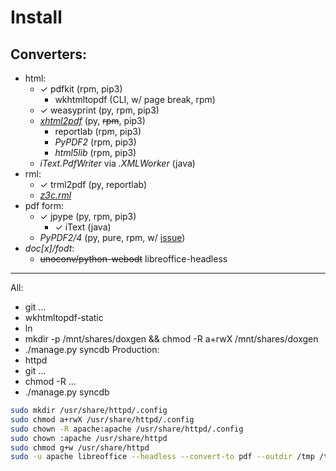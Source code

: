 # Install

## Converters:
- html:
  - &check; pdfkit (rpm, pip3)
    - wkhtmltopdf (CLI, w/ page break, rpm)
  - &check; weasyprint (py, rpm, pip3)
  - [*xhtml2pdf*](https://github.com/xhtml2pdf/xhtml2pdf) (py, ~~rpm~~, pip3)
    - reportlab (rpm, pip3)
    - *PyPDF2* (rpm, pip3)
    - *html5lib* (rpm, pip3)
  - *iText.PdfWriter* via *.XMLWorker* (java)
- rml:
  - &check; trml2pdf (py, reportlab)
  - [*z3c.rml*](https://github.com/zopefoundation/z3c.rml)
- pdf form:
  - &check; jpype (py, rpm, pip3)
    - &check; iText (java)
  - *PyPDF2/4* (py, pure, rpm, w/ [issue](https://github.com/mstamy2/PyPDF2/issues/355))
- *doc[x]/fodt*:
  - ~~unoconv/python-webodt~~ libreoffice-headless

----
All:
* git ...
* wkhtmltopdf-static
* ln
* mkdir -p /mnt/shares/doxgen && chmod -R a+rwX /mnt/shares/doxgen
* ./manage.py syncdb
Production:
* httpd
* git ...
* chmod -R ...
* ./manage.py syncdb

```bash
sudo mkdir /usr/share/httpd/.config
sudo chmod a+rwX /usr/share/httpd/.config
sudo chown -R apache:apache /usr/share/httpd/.config
sudo chown :apache /usr/share/httpd
sudo chmod g+w /usr/share/httpd
sudo -u apache libreoffice --headless --convert-to pdf --outdir /tmp /tmp/test.fodt
```

